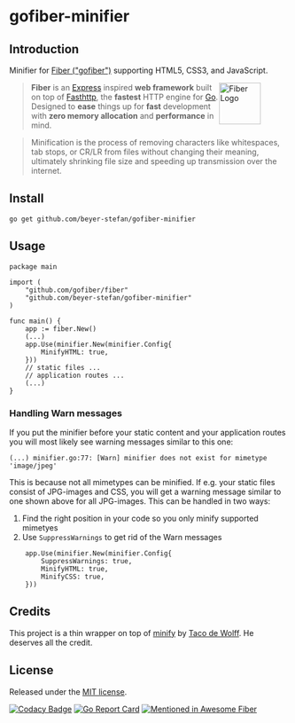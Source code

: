 # gofiber-minifier

## Introduction
Minifier for [Fiber ("gofiber")](https://github.com/gofiber) supporting HTML5, CSS3, and JavaScript. 

<a href="https://gofiber.io">
  <picture style="float:right; margin-right: 25px">
    <source height="75" media="(prefers-color-scheme: dark)" srcset="https://raw.githubusercontent.com/gofiber/docs/master/static/img/logo-dark.svg">
    <img height="75" alt="Fiber Logo" style="float: right; margin-right: 25px" src="https://raw.githubusercontent.com/gofiber/docs/master/static/img/logo.svg">
  </picture>
</a>

> **Fiber** is an [Express](https://github.com/expressjs/express) inspired **web framework** built on top of [Fasthttp](https://github.com/valyala/fasthttp), the **fastest** HTTP engine for [Go](https://golang.org/doc/). Designed to **ease** things up for **fast** development with **zero memory allocation** and **performance** in mind.

> Minification is the process of removing characters like whitespaces, tab stops, or CR/LR from files without changing their meaning, ultimately shrinking file size and speeding up transmission over the internet.

## Install
```Shell
go get github.com/beyer-stefan/gofiber-minifier
```

## Usage
```Golang
package main

import (
	"github.com/gofiber/fiber"
	"github.com/beyer-stefan/gofiber-minifier"
)

func main() {
	app := fiber.New()
	(...)
	app.Use(minifier.New(minifier.Config{
		MinifyHTML: true,
	}))
	// static files ...
	// application routes ...
	(...)
}
```

### Handling Warn messages
If you put the minifier before your static content and your application routes
you will most likely see warning messages similar to this one:
```
(...) minifier.go:77: [Warn] minifier does not exist for mimetype 'image/jpeg'
```
This is because not all mimetypes can be minified. If e.g. your static files 
consist of JPG-images and CSS, you will get a warning message similar to one shown above
for all JPG-images. This can be handled in two ways:
1. Find the right position in your code so you only minify supported mimetyes
2. Use `SuppressWarnings` to get rid of the Warn messages
```
    app.Use(minifier.New(minifier.Config{
        SuppressWarnings: true,
        MinifyHTML: true,
        MinifyCSS: true,
    }))
```

## Credits 
This project is a thin wrapper on top of [minify](https://github.com/tdewolff/minify) by [Taco de Wolff](https://github.com/tdewolff). 
He deserves all the credit.

## License
Released under the [MIT license](LICENSE.md).

[![Codacy Badge](https://app.codacy.com/project/badge/Grade/9810b5e4516d4df8b670da108cd01bf3)](https://app.codacy.com/gh/beyer-stefan/gofiber-minifier/dashboard?utm_source=gh&utm_medium=referral&utm_content=&utm_campaign=Badge_grade) 
[![Go Report Card](https://goreportcard.com/badge/github.com/beyer-stefan/gofiber-minifier)](https://goreportcard.com/badge/github.com/beyer-stefan/gofiber-minifier) 
[![Mentioned in Awesome Fiber](https://awesome.re/mentioned-badge.svg)](https://github.com/gofiber/awesome-fiber)
